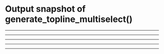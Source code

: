# Output snapshot of generate_topline_multiselect()

    

---

    

---

    

---

    

---

    

---

    

